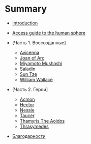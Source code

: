 # Summary

* [Introduction](README.md)
* [Access guide to the human sphere](access-guide-to-the-human-sphere.md)
* [Часть 1. Воссозданные]
   * [Avicenna](avicenna.md)
   * [Joan of Arc](joan_of_arc.md)
   * [Miyamoto Mushashi](miyamoto_musashi.md)
   * [Saladin](saladin.md)
   * [Sun Tze](sun_tze.md)
   * [William Wallace](william_wallace.md)
* [Часть 2. Герои]
    * [Acmon](part2/acmon.md)
    * [Hector](part2/hector.md)
    * [Nesaie](part2/nesaie.md)
    * [Taucer](part2/taucer.md)
    * [Thamyris The Aoidos](part2/thamyris_the_aoidos.md)
    * [Thrasymedes](part2/thrasymedes.md)

* [Благодарности](AUTHORS.md)


